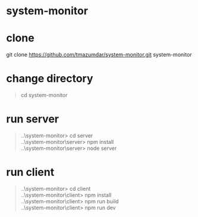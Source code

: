 # system-monitor

# clone 
git clone https://github.com/tmazumdar/system-monitor.git system-monitor

# change directory
> cd system-monitor

# run server
>..\system-monitor> cd server  
>..\system-monitor\server> npm install  
>..\system-monitor\server> node server  

# run client
>..\system-monitor> cd client  
>..\system-monitor\client> npm install  
>..\system-monitor\client> npm run build  
>..\system-monitor\client> npm run dev  
